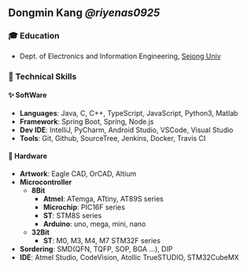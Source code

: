 ## Dongmin Kang ***@riyenas0925***

### 🎓 Education
* Dept. of Electronics and Information Engineering, [Sejong Univ](http://home.sejong.ac.kr/~electrodpt/16.html)

### 🌱 Technical Skills
#### ✨ SoftWare
* **Languages**: Java, C, C++, TypeScript, JavaScript, Python3, Matlab
* **Framework**: Spring Boot, Spring, Node.js
* **Dev IDE**: IntelliJ, PyCharm, Android Studio, VSCode, Visual Studio
* **Tools**: Git, Github, SourceTree, Jenkins, Docker, Travis CI

#### 🔭 Hardware
* **Artwork**: Eagle CAD, OrCAD, Altium
* **Microcontroller**
  * **8Bit**
    * **Atmel**: ATemga, ATtiny, AT89S series
    * **Microchip**: PIC16F series
    * **ST**: STM8S series
    * **Arduino**: uno, mega, mini, nano
  * **32Bit**
    * **ST**: M0, M3, M4, M7 STM32F series
* **Sordering**: SMD(QFN, TQFP, SOP, BGA ...), DIP
* **IDE**: Atmel Studio, CodeVision, Atollic TrueSTUDIO, STM32CubeMX
